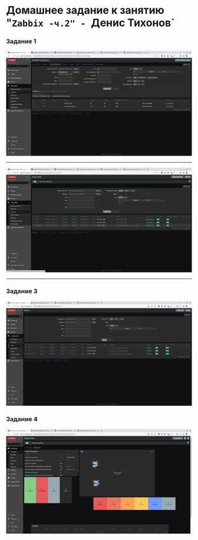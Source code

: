 # Домашнее задание к занятию "`Zabbix -ч.2" - `Денис Тихонов`

### Задание 1


![Задание ](1.png)


---




![Задание 2](2.png)


---

### Задание 3


![задание 2-3](2-3.png)

### Задание 4


![ Задание 4](4.png)





